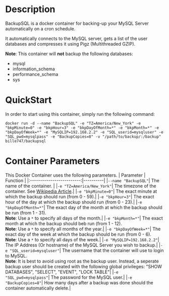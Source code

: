 # Description
BackupSQL is a docker container for backing-up your MySQL Server automatically on a cron schedule.

It automatically connects to the MySQL server, gets a list of the user databases and compresses it using Pigz (Multithreaded GZIP).

**Note**: This container will **not** backup the following databases:
- mysql 
- information_schema
- performance_schema
- sys

# QuickStart
In order to start using this container, simply run the following command:
```Docker
docker run -d --name "BackupSQL" -e "TZ=America/New_York" -e "bkpMinute=0" -e "bkpHour=3" -e "bkpDayOfMonth=*" -e "bkpMonth=*" -e "bkpDayOfWeek=*" -e "MySQLIP=192.168.2.2" -e "SQL_userid=mysqluser" -e "SQL_pwd=mysqlpass" -e "BackupCopies=8" -v "/path/to/backup/:/backup" bille747/backupsql
```

# Container Parameters
This Docker Container uses the following parameters.
| Parameter | Function |
|:-------------------------:|----------|
|`--name "BackupSQL"`| The name of the container. |
|`-e "TZ=America/New_York"`| The timezone of the container. See [Wikipedia Article](https://en.wikipedia.org/wiki/List_of_tz_database_time_zones).|
|`-e "bkpMinute=0"`| The exact minute at which the backup should run (from 0 - 59).|
|`-e "bkpHour=3"`| The exact hour of the day at which the backup should run (from 0 - 23).|
|`-e "bkpDayOfMonth=*"`| The exact day of the month at which the backup should be run (from 1 - 31). <br> **Note**: Use a `*` to specify all days of the month.|
|`-e "bkpMonth=*"`| The exact month at which the backup should beb run (from 1 - 12). <br> **Note**: Use a `*` to specify all months of the year.|
|`-e "bkpDayOfWeek=*"`| The exact day of the week at which the backup should be run (from 0 - 6). <br> **Note**: Use a `*` to specify all days of the week.|
|`-e "MySQLIP=192.168.2.2"`| The IP Address (Or hostname) of the MySQL Server you wish to backup.|
|`-e "SQL_userid=mysqluser"`| The username that the container will use to login to MySQL. <br> **Note**: It is best to avoid using root as the backup user. Instead, a seperate backup user should be created with the following global privileges: "SHOW DATABASES", "SELECT", "EVENT", "LOCK TABLE"|
|`-e "SQL_pwd=mysqlpass"`| The password for the MySQL user.|
|`-e "BackupCopies=8"`| How many days after a backup was done should the container automatically delete.|
